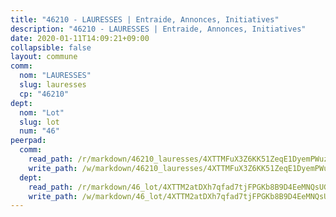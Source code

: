 ```yaml
---
title: "46210 - LAURESSES | Entraide, Annonces, Initiatives"
description: "46210 - LAURESSES | Entraide, Annonces, Initiatives"
date: 2020-01-11T14:09:21+09:00
collapsible: false
layout: commune
comm:
  nom: "LAURESSES"
  slug: lauresses
  cp: "46210"
dept:
  nom: "Lot"
  slug: lot
  num: "46"
peerpad:
  comm:
    read_path: /r/markdown/46210_lauresses/4XTTMFuX3Z6KK51ZeqE1DyemPWuzsM5AYPr2iP1XohBxPPTeG
    write_path: /w/markdown/46210_lauresses/4XTTMFuX3Z6KK51ZeqE1DyemPWuzsM5AYPr2iP1XohBxPPTeG-K3TgTfMrK7DVq3eyWdpkcJDMkx5xv14geWaa9eHaSXRgWrzBHzXJnWQxzmSU4B9anCFL3zc427gFz7wECJdCL2toXGmujzuCFCG2A1f6zdnfwzW7vn8k8AzETwvpNHP6D6E9FQoJ
  dept:
    read_path: /r/markdown/46_lot/4XTTM2atDXh7qfad7tjFPGKb8B9D4EeMNQsUG7H6r5PvcsmQY
    write_path: /w/markdown/46_lot/4XTTM2atDXh7qfad7tjFPGKb8B9D4EeMNQsUG7H6r5PvcsmQY-K3TgUvJaCyZvzJ7KFBouD3E9Db8SxVd6F9MJ4VM5wtYfGyhK8U9f2jgCEG1ZP5QbGj9NK2WPVZdPjtw9bJHLE1PoGwVsSft8aSDsZrWh6CwkugjgRfbWWHf5TabrG7vmtM7v9WUc
---
```


